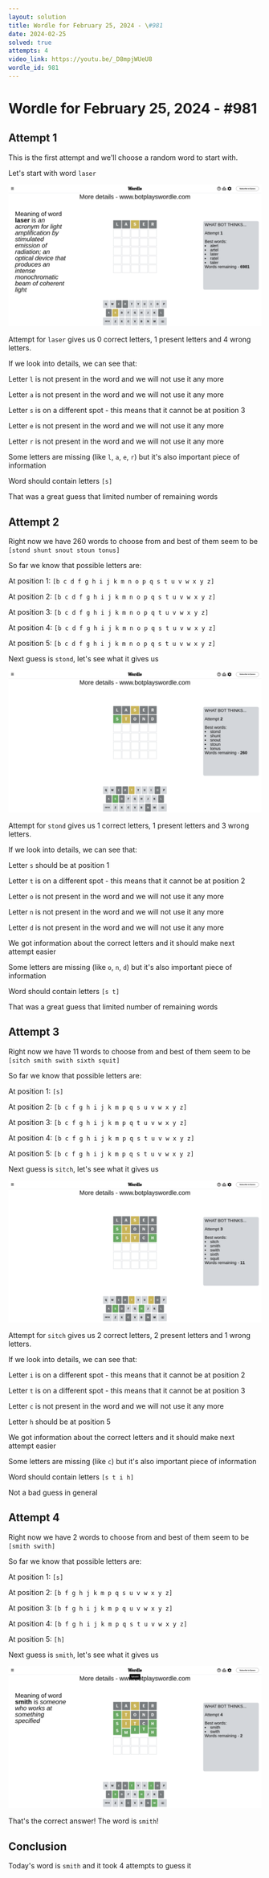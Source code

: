 ```yaml
---
layout: solution
title: Wordle for February 25, 2024 - \#981
date: 2024-02-25
solved: true
attempts: 4
video_link: https://youtu.be/_D8mpjWUeU8
wordle_id: 981
---
```


# Wordle for February 25, 2024 - \#981

## Attempt 1

This is the first attempt and we'll choose a random word to start with.

Let's start with word `laser`

![Attempt 1](2024-02-25/attempt-1.png)

Attempt for `laser` gives us 0 correct letters, 1 present letters and 4 wrong letters.

If we look into details, we can see that:

Letter `l` is not present in the word and we will not use it any more

Letter `a` is not present in the word and we will not use it any more

Letter `s` is on a different spot - this means that it cannot be at position 3

Letter `e` is not present in the word and we will not use it any more

Letter `r` is not present in the word and we will not use it any more

Some letters are missing (like `l`, `a`, `e`, `r`) but it's also important piece of information

Word should contain letters `[s]`

That was a great guess that limited number of remaining words



## Attempt 2

Right now we have 260 words to choose from and best of them seem to be `[stond shunt snout stoun tonus]`

So far we know that possible letters are:

At position 1: `[b c d f g h i j k m n o p q s t u v w x y z]`

At position 2: `[b c d f g h i j k m n o p q s t u v w x y z]`

At position 3: `[b c d f g h i j k m n o p q t u v w x y z]`

At position 4: `[b c d f g h i j k m n o p q s t u v w x y z]`

At position 5: `[b c d f g h i j k m n o p q s t u v w x y z]`

Next guess is `stond`, let's see what it gives us

![Attempt 2](2024-02-25/attempt-2.png)

Attempt for `stond` gives us 1 correct letters, 1 present letters and 3 wrong letters.

If we look into details, we can see that:

Letter `s` should be at position 1

Letter `t` is on a different spot - this means that it cannot be at position 2

Letter `o` is not present in the word and we will not use it any more

Letter `n` is not present in the word and we will not use it any more

Letter `d` is not present in the word and we will not use it any more

We got information about the correct letters and it should make next attempt easier

Some letters are missing (like `o`, `n`, `d`) but it's also important piece of information

Word should contain letters `[s t]`

That was a great guess that limited number of remaining words



## Attempt 3

Right now we have 11 words to choose from and best of them seem to be `[sitch smith swith sixth squit]`

So far we know that possible letters are:

At position 1: `[s]`

At position 2: `[b c f g h i j k m p q s u v w x y z]`

At position 3: `[b c f g h i j k m p q t u v w x y z]`

At position 4: `[b c f g h i j k m p q s t u v w x y z]`

At position 5: `[b c f g h i j k m p q s t u v w x y z]`

Next guess is `sitch`, let's see what it gives us

![Attempt 3](2024-02-25/attempt-3.png)

Attempt for `sitch` gives us 2 correct letters, 2 present letters and 1 wrong letters.

If we look into details, we can see that:

Letter `i` is on a different spot - this means that it cannot be at position 2

Letter `t` is on a different spot - this means that it cannot be at position 3

Letter `c` is not present in the word and we will not use it any more

Letter `h` should be at position 5

We got information about the correct letters and it should make next attempt easier

Some letters are missing (like `c`) but it's also important piece of information

Word should contain letters `[s t i h]`

Not a bad guess in general



## Attempt 4

Right now we have 2 words to choose from and best of them seem to be `[smith swith]`

So far we know that possible letters are:

At position 1: `[s]`

At position 2: `[b f g h j k m p q s u v w x y z]`

At position 3: `[b f g h i j k m p q u v w x y z]`

At position 4: `[b f g h i j k m p q s t u v w x y z]`

At position 5: `[h]`

Next guess is `smith`, let's see what it gives us

![Attempt 4](2024-02-25/attempt-4.png)

That's the correct answer! The word is `smith`!

## Conclusion

Today's word is `smith` and it took 4 attempts to guess it

